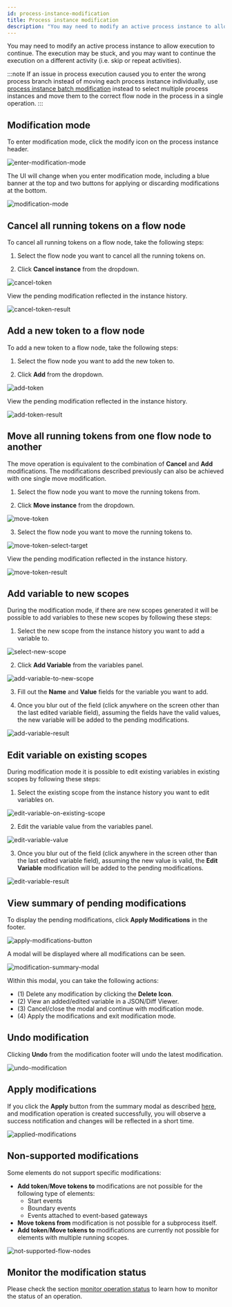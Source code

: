 ```yaml
---
id: process-instance-modification
title: Process instance modification
description: "You may need to modify an active process instance to allow execution to continue."
---
```


You may need to modify an active process instance to allow execution to continue. The execution may be stuck, and you may want to continue the execution on a different activity (i.e. skip or repeat activities).

:::note
If an issue in process execution caused you to enter the wrong process branch instead of moving each process instance individually, use [process instance batch modification](./process-instance-batch-modification.md) instead to select multiple process instances and move them to the correct flow node in the process in a single operation.
:::

## Modification mode

To enter modification mode, click the modify icon on the process instance header.

![enter-modification-mode](../../../images/operate/modifications/enter-modification-mode.png)

The UI will change when you enter modification mode, including a blue banner at the top and two buttons for applying or discarding modifications at the bottom.

![modification-mode](../../../images/operate/modifications/modification-mode.png)

## Cancel all running tokens on a flow node

To cancel all running tokens on a flow node, take the following steps:

1. Select the flow node you want to cancel all the running tokens on.

2. Click **Cancel instance** from the dropdown.

![cancel-token](../../../images/operate/modifications/cancel-token.png)

View the pending modification reflected in the instance history.

![cancel-token-result](../../../images/operate/modifications/cancel-token-result.png)

## Add a new token to a flow node

To add a new token to a flow node, take the following steps:

1. Select the flow node you want to add the new token to.

2. Click **Add** from the dropdown.

![add-token](../../../images/operate/modifications/add-token.png)

View the pending modification reflected in the instance history.

![add-token-result](../../../images/operate/modifications/add-token-result.png)

## Move all running tokens from one flow node to another

The move operation is equivalent to the combination of **Cancel** and **Add** modifications. The modifications described previously can also be achieved with one single move modification.

1. Select the flow node you want to move the running tokens from.

2. Click **Move instance** from the dropdown.

![move-token](../../../images/operate/modifications/move-token.png)

3. Select the flow node you want to move the running tokens to.

![move-token-select-target](../../../images/operate/modifications/move-token-select-target.png)

View the pending modification reflected in the instance history.

![move-token-result](../../../images/operate/modifications/move-token-result.png)

## Add variable to new scopes

During the modification mode, if there are new scopes generated it will be possible to add variables to these new scopes by following these steps:

1. Select the new scope from the instance history you want to add a variable to.

![select-new-scope](../../../images/operate/modifications/select-new-scope.png)

2. Click **Add Variable** from the variables panel.

![add-variable-to-new-scope](../../../images/operate/modifications/add-variable-to-new-scope.png)

3. Fill out the **Name** and **Value** fields for the variable you want to add.

4. Once you blur out of the field (click anywhere on the screen other than the last edited variable field), assuming the fields have the valid values, the new variable will be added to the pending modifications.

![add-variable-result](../../../images/operate/modifications/add-variable-result.png)

## Edit variable on existing scopes

During modification mode it is possible to edit existing variables in existing scopes by following these steps:

1. Select the existing scope from the instance history you want to edit variables on.

![edit-variable-on-existing-scope](../../../images/operate/modifications/edit-variable-on-existing-scope.png)

2. Edit the variable value from the variables panel.

![edit-variable-value](../../../images/operate/modifications/edit-variable-value.png)

3. Once you blur out of the field (click anywhere in the screen other than the last edited variable field), assuming the new value is valid, the **Edit Variable** modification will be added to the pending modifications.

![edit-variable-result](../../../images/operate/modifications/edit-variable-result.png)

## View summary of pending modifications

To display the pending modifications, click **Apply Modifications** in the footer.

![apply-modifications-button](../../../images/operate/modifications/apply-modifications-button.png)

A modal will be displayed where all modifications can be seen.

![modification-summary-modal](../../../images/operate/modifications/modification-summary-modal.png)

Within this modal, you can take the following actions:

- (1) Delete any modification by clicking the **Delete Icon**.
- (2) View an added/edited variable in a JSON/Diff Viewer.
- (3) Cancel/close the modal and continue with modification mode.
- (4) Apply the modifications and exit modification mode.

## Undo modification

Clicking **Undo** from the modification footer will undo the latest modification.

![undo-modification](../../../images/operate/modifications/undo-modification.png)

## Apply modifications

If you click the **Apply** button from the summary modal as described [here](#view-summary-of-pending-modifications), and modification operation is created successfully, you will observe a success notification and changes will be reflected in a short time.

![applied-modifications](../../../images/operate/modifications/applied-modifications.png)

## Non-supported modifications

Some elements do not support specific modifications:

- **Add token**/**Move tokens to** modifications are not possible for the following type of elements:
  - Start events
  - Boundary events
  - Events attached to event-based gateways
- **Move tokens from** modification is not possible for a subprocess itself.
- **Add token**/**Move tokens to** modifications are currently not possible for elements with multiple running scopes.

![not-supported-flow-nodes](../../../images/operate/modifications/not-supported-flow-nodes.png)

## Monitor the modification status

Please check the section [monitor operation status](/components/operate/userguide/monitor-operation-status.png) to learn how to monitor the status of an operation.

